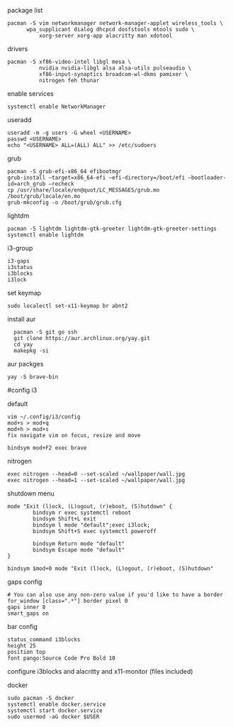 package list
```
pacman -S vim networkmanager network-manager-applet wireless_tools \
	  wpa_supplicant dialog dhcpcd dosfstools mtools sudo \
          xorg-server xorg-app alacritty man xdotool
```

drivers
```
pacman -S xf86-video-intel libgl mesa \
          nvidia nvidia-libgl alsa alsa-utils pulseaudio \
          xf86-input-synaptics broadcom-wl-dkms pamixer \
          nitrogen feh thunar
```

enable services
```
systemctl enable NetworkManager
```

useradd
```
useradd -m -g users -G wheel <USERNAME>
passwd <USERNAME>
echo "<USERNAME> ALL=(ALL) ALL" >> /etc/sudoers
```

grub
```
pacman -S grub-efi-x86_64 efibootmgr
grub-install –target=x86_64-efi –efi-directory=/boot/efi –bootloader-id=arch_grub –recheck
cp /usr/share/locale/en@quot/LC_MESSAGES/grub.mo /boot/grub/locale/en.mo
grub-mkconfig -o /boot/grub/grub.cfg
```

lightdm
```
pacman -S lightdm lightdm-gtk-greeter lightdm-gtk-greeter-settings
systemctl enable lightdm
```

i3-group
```
i3-gaps
i3status
i3blocks
i3lock
```

set keymap 
```
sudo localectl set-x11-keymap br abnt2
```

install aur
```
  pacman -S git go ssh
  git clone https://aur.archlinux.org/yay.git
  cd yay
  makepkg -si
```

aur packges
```
yay -S brave-bin
```

#config i3

default
```
vim ~/.config/i3/config
mod+s > mod+q
mod+h > mod+s
fix navigate vim on focus, resize and move

bindsym mod+F2 exec brave
```

nitrogen
```
exec nitrogen --head=0 --set-scaled ~/wallpaper/wall.jpg
exec nitrogen --head=1 --set-scaled ~/wallpaper/wall.jpg
```

shutdown menu
```
mode "Exit (l)ock, (L)ogout, (r)eboot, (S)hutdown" {
        bindsym r exec systemctl reboot
        bindsym Shift+L exit
        bindsym l mode "default";exec i3lock;
        bindsym Shift+S exec systemctl poweroff

        bindsym Return mode "default"
        bindsym Escape mode "default"
}

bindsym $mod+0 mode "Exit (l)ock, (L)ogout, (r)eboot, (S)hutdown"
```

gaps config
```
# You can also use any non-zero value if you'd like to have a border
for_window [class=".*"] border pixel 0
gaps inner 8
smart_gaps on
```

bar config
```
status_command i3blocks
height 25
position top
font pango:Source Code Pro Bold 10
```

configure i3blocks and alacritty and x11-monitor (files included)

docker
```
sudo pacman -S docker
systemctl enable docker.service
systemctl start docker.service
sudo usermod -aG docker $USER
```
